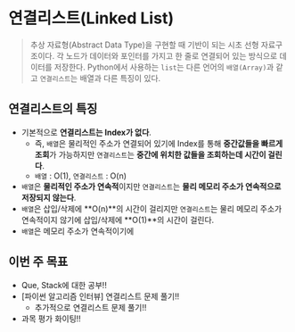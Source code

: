 # 연결리스트(Linked List)
> 추상 자료형(Abstract Data Type)을 구현할 때 기반이 되는 시초 선형 자료구조이다.
> 각 노드가 데이터와 포인터를 가지고 한 줄로 연결되어 있는 방식으로 데이터를 저장한다.
> Python에서 사용하는 `list`는 다른 언어의 `배열(Array)`과 같고 `연결리스트`는 배열과 다른 특징이 있다.

## 연결리스트의 특징
- 기본적으로 **연결리스트는 Index가 없다**.
    - 즉, `배열`은 물리적인 주소가 연결되어 있기에 Index를 통해 **중간값들을 빠르게 조회**가 가능하지만 `연결리스트`는 **중간에 위치한 값들을 조회하는데 시간이 걸린다**.
    - `배열` : O(1), `연결리스트` : O(n)
- `배열`은 **물리적인 주소가 연속적**이지만 `연결리스트`는 **물리 메모리 주소가 연속적으로 저장되지 않는다**.
- `배열`은 삽입/삭제에 **O(n)**의 시간이 걸리지만 `연결리스트`는 물리 메모리 주소가 연속적이지 않기에 삽입/삭제에 **O(1)**의 시간이 걸린다. 
- `배열`은 메모리 주소가 연속적이기에 

## 이번 주 목표
- Que, Stack에 대한 공부!!
- [파이썬 알고리즘 인터뷰] 연결리스트 문제 풀기!!
    - 추가적으로 연결리스트 문제 풀기!!
- 과목 평가 화이팅!!